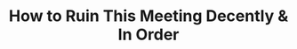 ---
title: "How to Ruin This Meeting Decently & In Order"
episode: "0"
podcast: "Polity Matters"
release_date: 2023-08-15
audio: https://overcast.fm/+BCgXJ5b6Ss
youtube: 
tags: 
- Polity-Matters
---